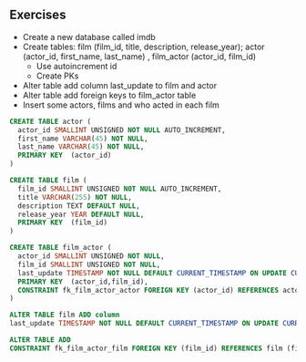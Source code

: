 ## Exercises

- Create a new database called imdb
- Create tables: film (film_id, title, description, release_year);
  actor (actor_id, first_name, last_name) , film_actor (actor_id, film_id)
  - Use autoincrement id
  - Create PKs
- Alter table add column last_update to film and actor
- Alter table add foreign keys to film_actor table 
- Insert some actors, films and who acted in each film

<!--- ## Results -->

```sql
CREATE TABLE actor (
  actor_id SMALLINT UNSIGNED NOT NULL AUTO_INCREMENT,
  first_name VARCHAR(45) NOT NULL,
  last_name VARCHAR(45) NOT NULL,  
  PRIMARY KEY  (actor_id)  
)

CREATE TABLE film (
  film_id SMALLINT UNSIGNED NOT NULL AUTO_INCREMENT,
  title VARCHAR(255) NOT NULL,
  description TEXT DEFAULT NULL,
  release_year YEAR DEFAULT NULL,
  PRIMARY KEY  (film_id)
)

CREATE TABLE film_actor (
  actor_id SMALLINT UNSIGNED NOT NULL,
  film_id SMALLINT UNSIGNED NOT NULL,
  last_update TIMESTAMP NOT NULL DEFAULT CURRENT_TIMESTAMP ON UPDATE CURRENT_TIMESTAMP,
  PRIMARY KEY  (actor_id,film_id),
  CONSTRAINT fk_film_actor_actor FOREIGN KEY (actor_id) REFERENCES actor (actor_id) ON DELETE RESTRICT ON UPDATE CASCADE
)
```

```sql 
ALTER TABLE film ADD column
last_update TIMESTAMP NOT NULL DEFAULT CURRENT_TIMESTAMP ON UPDATE CURRENT_TIMESTAMP,
```

```sql
ALTER TABLE ADD
CONSTRAINT fk_film_actor_film FOREIGN KEY (film_id) REFERENCES film (film_id) ON DELETE RESTRICT ON UPDATE CASCADE
```
